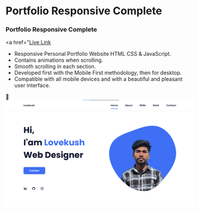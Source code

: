 # Portfolio Responsive Complete
### Portfolio Responsive Complete
<a href="<a href="https://lovekush20s.github.io/Portfolio-Lovekush/">Live Link</a>
- Responsive Personal Portfolio Website HTML CSS & JavaScript.
- Contains animations when scrolling.
- Smooth scrolling in each section.
- Developed first with the Mobile First methodology, then for desktop.
- Compatible with all mobile devices and with a beautiful and pleasant user interface.

💙 
![preview img](/preview.png)

